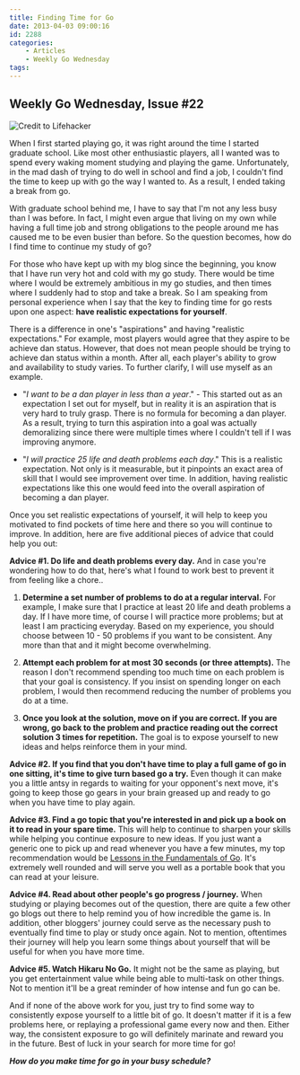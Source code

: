```yaml
---
title: Finding Time for Go
date: 2013-04-03 09:00:16
id: 2288
categories:
	- Articles
	- Weekly Go Wednesday
tags:
---
```


## Weekly Go Wednesday, Issue #22

![Credit to Lifehacker](/images/2013/04/wgw22.jpg)

When I first started playing go, it was right around the time I started graduate school. Like most other enthusiastic players, all I wanted was to spend every waking moment studying and playing the game. Unfortunately, in the mad dash of trying to do well in school and find a job, I couldn't find the time to keep up with go the way I wanted to. As a result, I ended taking a break from go.

With graduate school behind me, I have to say that I'm not any less busy than I was before. In fact, I might even argue that living on my own while having a full time job and strong obligations to the people around me has caused me to be even busier than before. So the question becomes, how do I find time to continue my study of go?

<!--more-->

For those who have kept up with my blog since the beginning, you know that I have run very hot and cold with my go study. There would be time where I would be extremely ambitious in my go studies, and then times where I suddenly had to stop and take a break. So I am speaking from personal experience when I say that the key to finding time for go rests upon one aspect: **have realistic expectations for yourself**.

There is a difference in one's "aspirations" and having "realistic expectations." For example, most players would agree that they aspire to be achieve dan status. However, that does not mean people should be trying to achieve dan status within a month. After all, each player's ability to grow and availability to study varies. To further clarify, I will use myself as an example.

*   "_I want to be a dan player in less than a year_." - This started out as an expectation I set out for myself, but in reality it is an aspiration that is very hard to truly grasp. There is no formula for becoming a dan player. As a result, trying to turn this aspiration into a goal was actually demoralizing since there were multiple times where I couldn't tell if I was improving anymore.</span>

*   "_I will practice 25 life and death problems each day_." This is a realistic expectation. Not only is it measurable, but it pinpoints an exact area of skill that I would see improvement over time. In addition, having realistic expectations like this one would feed into the overall aspiration of becoming a dan player.

Once you set realistic expectations of yourself, it will help to keep you motivated to find pockets of time here and there so you will continue to improve. In addition, here are five additional pieces of advice that could help you out:

**Advice #1. Do life and death problems every day.** And in case you're wondering how to do that, here's what I found to work best to prevent it from feeling like a chore..

1.  **Determine a set number of problems to do at a regular interval.** For example, I make sure that I practice at least 20 life and death problems a day. If I have more time, of course I will practice more problems; but at least I am practicing everyday. Based on my experience, you should choose between 10 - 50 problems if you want to be consistent. Any more than that and it might become overwhelming.

2.  **Attempt each problem for at most 30 seconds (or three attempts).** The reason I don't recommend spending too much time on each problem is that your goal is consistency. If you insist on spending longer on each problem, I would then recommend reducing the number of problems you do at a time.

3.  **Once you look at the solution, move on if you are correct. If you are wrong, go back to the problem and practice reading out the correct solution 3 times for repetition.** The goal is to expose yourself to new ideas and helps reinforce them in your mind.

**Advice #2. If you find that you don't have time to play a full game of go in one sitting, it's time to give turn based go a try.** Even though it can make you a little antsy in regards to waiting for your opponent's next move, it's going to keep those go gears in your brain greased up and ready to go when you have time to play again.

**Advice #3. Find a go topic that you're interested in and pick up a book on it to read in your spare time.** This will help to continue to sharpen your skills while helping you continue exposure to new ideas. If you just want a generic one to pick up and read whenever you have a few minutes, my top recommendation would be [Lessons in the Fundamentals of Go](http://www.bengozen.com/book-review-lessons-in-the-fundamentals-of-go/ "Book Review: Lessons in the Fundamentals of Go"). It's extremely well rounded and will serve you well as a portable book that you can read at your leisure.

**Advice #4. Read about other people's go progress / journey.** When studying or playing becomes out of the question, there are quite a few other go blogs out there to help remind you of how incredible the game is. In addition, other bloggers' journey could serve as the necessary push to eventually find time to play or study once again. Not to mention, oftentimes their journey will help you learn some things about yourself that will be useful for when you have more time.

**Advice #5. Watch Hikaru No Go.** It might not be the same as playing, but you get entertainment value while being able to multi-task on other things. Not to mention it'll be a great reminder of how intense and fun go can be.

And if none of the above work for you, just try to find some way to consistently expose yourself to a little bit of go. It doesn't matter if it is a few problems here, or replaying a professional game every now and then. Either way, the consistent exposure to go will definitely marinate and reward you in the future. Best of luck in your search for more time for go!

_**How do you make time for go in your busy schedule?**_
